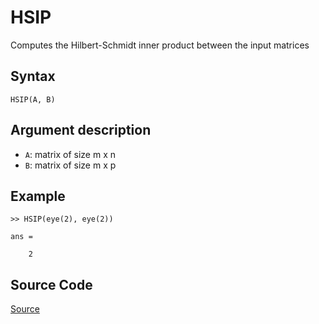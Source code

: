 # HSIP
Computes the Hilbert-Schmidt inner product between the input matrices

## Syntax
``HSIP(A, B)``

## Argument description
- ``A``: matrix of size m x n
- ``B``: matrix of size m x p

## Example
    >> HSIP(eye(2), eye(2))

    ans =

        2

## Source Code
[Source](https://github.com/ankith-mohan/SEP/blob/main/helpers/HSIP.m)